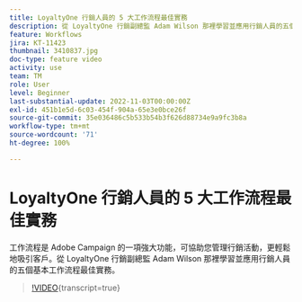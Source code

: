 ```yaml
---
title: LoyaltyOne 行銷人員的 5 大工作流程最佳實務
description: 從 LoyaltyOne 行銷副總監 Adam Wilson 那裡學習並應用行銷人員的五個基本工作流程最佳實務。
feature: Workflows
jira: KT-11423
thumbnail: 3410837.jpg
doc-type: feature video
activity: use
team: TM
role: User
level: Beginner
last-substantial-update: 2022-11-03T00:00:00Z
exl-id: 451b1e5d-6c03-454f-904a-65e3e0bce26f
source-git-commit: 35e036486c5b533b54b3f626d88734e9a9fc3b8a
workflow-type: tm+mt
source-wordcount: '71'
ht-degree: 100%

---
```


# LoyaltyOne 行銷人員的 5 大工作流程最佳實務

工作流程是 Adobe Campaign 的一項強大功能，可協助您管理行銷活動，更輕鬆地吸引客戶。從 LoyaltyOne 行銷副總監 Adam Wilson 那裡學習並應用行銷人員的五個基本工作流程最佳實務。

>[!VIDEO](https://video.tv.adobe.com/v/3410837?quality=12&learn=on){transcript=true}
